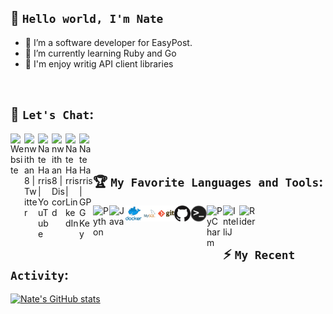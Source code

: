 ## 👋 ``Hello world, I'm Nate``

- 🔭 I’m a software developer for EasyPost.
- 🌱 I’m currently learning Ruby and Go
- 🐍 I'm enjoy writig API client libraries

<br />

## 📱 ``Let's Chat``:

[<img align="left" alt="Website" width="22px" src="https://www.downloadclipart.net/large/website-png-hd.png" />][website]
[<img align="left" alt="nwithan8 | Twitter" width="22px" src="https://assets.stickpng.com/images/580b57fcd9996e24bc43c53e.png" />][twitter]
[<img align="left" alt="NateHarris | YouTube" width="22px" src="https://www.iconpacks.net/icons/2/free-youtube-logo-icon-2431-thumb.png" />][youtube]
[<img align="left" alt="nwithan8 | Discord" width="22px" src="https://www.svgrepo.com/show/353655/discord-icon.svg" />][discord]
[<img align="left" alt="Nate Harris | LinkedIn" width="22px" src="https://olc-wordpress-assets.s3.amazonaws.com/uploads/2020/05/linkedin-icon.png" />][linkedin]
[<img align="left" alt="Nate Harris | GPG Key" width="22px" src="https://www.freeiconspng.com/thumbs/key-icon/key-icon-4.png" />][pubkey]

<br />
<br />

## 🏆 ``My Favorite Languages and Tools``:

[<img align="left" alt="Python" width="26px" src="https://www.iconarchive.com/download/i73027/cornmanthe3rd/plex/Other-python.ico" />](https://github.com/search?q=user%3Anwithan8+language%3APython&type=Repositories)
[<img align="left" alt="Java" width="26px" src="https://cdn-icons-png.flaticon.com/512/226/226777.png" />](https://github.com/search?q=user%3Anwithan8+language%3AJava&type=Repositories)
<img align="left" alt="Docker" width="26px" src="https://raw.githubusercontent.com/github/explore/master/topics/docker/docker.png" />
<img align="left" alt="MySQL" width="26px" src="https://raw.githubusercontent.com/github/explore/master/topics/mysql/mysql.png" />
<img align="left" alt="Git" width="26px" src="https://raw.githubusercontent.com/github/explore/master/topics/git/git.png" />
<img align="left" alt="GitHub" width="26px" src="https://raw.githubusercontent.com/github/explore/master/topics/github/github.png" />
<img align="left" alt="Terminal" width="26px" src="https://raw.githubusercontent.com/github/explore/master/topics/terminal/terminal.png" />
<img align="left" alt="PyCharm" width="26px" src="https://dl2.macupdate.com/images/icons256/53507.png" />
<img align="left" alt="IntelliJ" width="26px" src="https://cdn.iconscout.com/icon/free/png-256/intellij-idea-569199.png" />
<img align="left" alt="Rider" width="26px" src="https://resources.jetbrains.com/storage/products/rider/img/meta/rider_logo_300x300.png" />

<br />
<br />


## :zap: ``My Recent Activity``:

<!--START_SECTION:activity-->

<!--END_SECTION:activity-->

[![Nate's GitHub stats](https://github-readme-stats.vercel.app/api?username=nwithan8&show_icons=true&icon_color=805AD5&text_color=718096&bg_color=ffffff00&hide_title=true&include_all_commits=true&count_private=true&hide_border=true)](https://github.com/nwithan8)

[website]: https://nateharr.is
[twitter]: https://twitter.com/nwithan8
[youtube]: https://youtube.com/NateHarris
[linkedin]: https://www.linkedin.com/in/nwithan8
[discord]: https://discord.com/users/233771307555094528
[pubkey]: https://nateharr.is/files/Nate_Harris_PGP_key.asc
